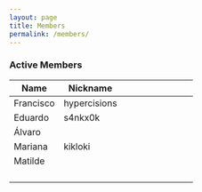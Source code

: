 ```yaml
---
layout: page
title: Members
permalink: /members/
---
```


### Active Members

| **Name**  | **Nickname** |   |   |   |   |   |   |   |   |
|-----------|--------------|---|---|---|---|---|---|---|---|
| Francisco | hypercisions |   |   |   |   |   |   |   |   |
| Eduardo   | s4nkx0k      |   |   |   |   |   |   |   |   |
| Álvaro    |              |   |   |   |   |   |   |   |   |
| Mariana   | kikloki      |   |   |   |   |   |   |   |   |
| Matilde   |              |   |   |   |   |   |   |   |   |
|           |              |   |   |   |   |   |   |   |   |
|           |              |   |   |   |   |   |   |   |   |
|           |              |   |   |   |   |   |   |   |   |
|           |              |   |   |   |   |   |   |   |   |

